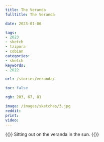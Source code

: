 ```yaml
---
title: The Veranda
fulltitle: The Veranda

date: 2023-01-06

tags: 
- 2023
- sketch
- tzipora
- cobian
categories:
- sketch
keywords:
- 2022

url: /stories/veranda/

toc: false

rgb: 203, 67, 81

image: /images/sketches/3.jpg
reddit:
print:
video:
---
```

{{<hint caption>}}
Sitting out on the veranda in the sun.
{{</hint>}}